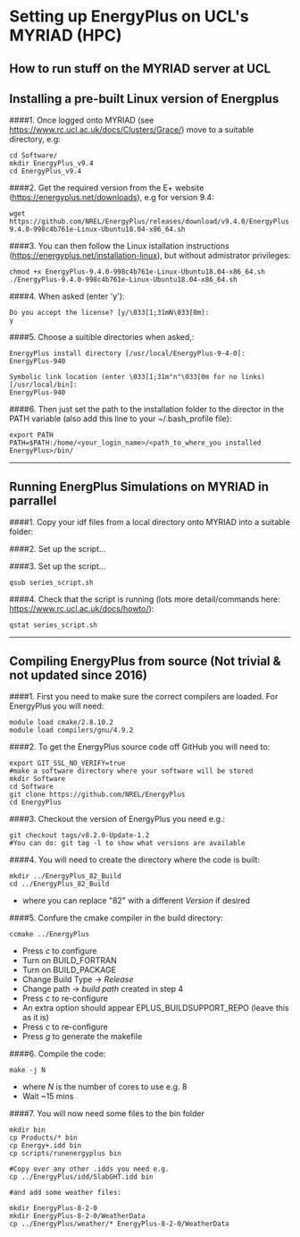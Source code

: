 # Setting up EnergyPlus on UCL's MYRIAD (HPC)

How to run stuff on the MYRIAD server at UCL
--------------

Installing a pre-built Linux version of Energplus
--------------

####1. Once logged onto MYRIAD (see https://www.rc.ucl.ac.uk/docs/Clusters/Grace/) move to a suitable directory, e.g:
	
	cd Software/
	mkdir EnergyPlus_v9.4
	cd EnergyPlus_v9.4
	
####2. Get the required version from the E+ website (https://energyplus.net/downloads), e.g for version 9.4:

	wget https://github.com/NREL/EnergyPlus/releases/download/v9.4.0/EnergyPlus-9.4.0-998c4b761e-Linux-Ubuntu18.04-x86_64.sh

####3. You can then follow the Linux istallation instructions (https://energyplus.net/installation-linux), but without admistrator privileges:

	chmod +x EnergyPlus-9.4.0-998c4b761e-Linux-Ubuntu18.04-x86_64.sh
	./EnergyPlus-9.4.0-998c4b761e-Linux-Ubuntu18.04-x86_64.sh
	
####4. When asked (enter 'y'): 
	
	Do you accept the license? [y/\033[1;31mN\033[0m]: 
	y
	
####5. Choose a suitible directories when asked,:
	
	EnergyPlus install directory [/usr/local/EnergyPlus-9-4-0]:
	EnergyPlus-940
	
	Symbolic link location (enter \033[1;31m"n"\033[0m for no links) [/usr/local/bin]:
	EnergyPlus-940

####6. Then just set the path to the installation folder to the director in the PATH variable (also add this line to your ~/.bash_profile file):
	
	export PATH
	PATH=$PATH:/home/<your_login_name>/<path_to_where_you installed EnergyPlus>/bin/

--------------

Running EnergPlus Simulations on MYRIAD in parrallel
--------------

####1. Copy your idf files from a local directory onto MYRIAD into a suitable folder:

	
####2. Set up the script...
	
	

####3. Set up the script...
  	
	qsub series_script.sh  	
	
####4. Check that the script is running (lots more detail/commands here: https://www.rc.ucl.ac.uk/docs/howto/): 
  	
	qstat series_script.sh  	
	
-----------------------------------------------------------------------

Compiling EnergyPlus from source (Not trivial & not updated since 2016)
-----------------------------------------------------------------------

####1. First you need to make sure the correct compilers are loaded. For EnergyPlus you will need:

	module load cmake/2.8.10.2
	module load compilers/gnu/4.9.2

####2. To get the EnergyPlus source code off GitHub you will need to:

	export GIT_SSL_NO_VERIFY=true
	#make a software directory where your software will be stored
	mkdir Software
	cd Software
	git clone https://github.com/NREL/EnergyPlus
	cd EnergyPlus
	
####3. Checkout the version of EnergyPlus you need e.g.:

	git checkout tags/v8.2.0-Update-1.2
	#You can do: git tag -l to show what versions are available
	
####4. You will need to create the directory where the code is built:

	mkdir ../EnergyPlus_82_Build
	cd ../EnergyPlus_82_Build    
  
  - where you can replace "82" with a different *Version* if desired

####5. Confure the cmake compiler in the build directory:

	ccmake ../EnergyPlus
 
  - Press *c* to configure
  - Turn on BUILD_FORTRAN
  - Turn on BUILD_PACKAGE
  - Change Build Type -> *Release*
  - Change path -> *build path* created in step 4
  - Press *c* to re-configure
  - An extra option should appear EPLUS_BUILDSUPPORT_REPO (leave this as it is)
  - Press *c* to re-configure
  - Press *g* to generate the makefile

####6. Compile the code:

	make -j N   

  - where *N* is the number of cores to use e.g. 8
  - Wait ~15 mins

####7. You will now need some files to the bin folder

	mkdir bin
	cp Products/* bin
	cp Energy+.idd bin
	cp scripts/runenergyplus bin
	
	#Copy over any other .idds you need e.g.
	cp ../EnergyPlus/idd/SlabGHT.idd bin
	
	#and add some weather files:
	
	mkdir EnergyPlus-8-2-0 
	mkdir EnergyPlus-8-2-0/WeatherData
	cp ../EnergyPlus/weather/* EnergyPlus-8-2-0/WeatherData

